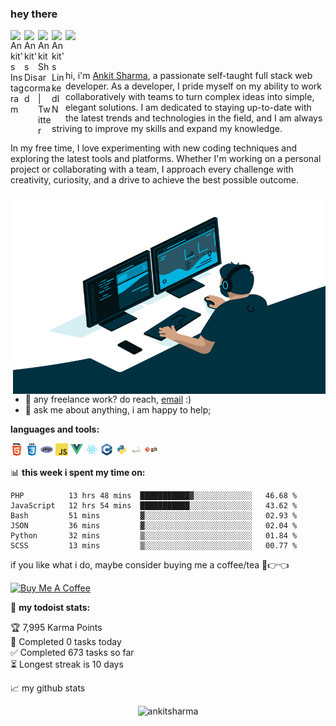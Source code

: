 ### hey there 
<a href="https://www.instagram.com/rkankit520/">
  <img align="left" alt="Ankit's Instagram" width="22px" src="https://raw.githubusercontent.com/hussainweb/hussainweb/main/icons/instagram.png" />
</a>
<a href="https://www.discordapp.com/users/1067735494965870603">
  <img align="left" alt="Ankit's Discord" width="22px" src="https://raw.githubusercontent.com/peterthehan/peterthehan/master/assets/discord.svg" />
</a>
<a href="https://twitter.com/rkankit520">
  <img align="left" alt="Ankit Sharma | Twitter" width="22px" src="https://raw.githubusercontent.com/peterthehan/peterthehan/master/assets/twitter.svg" />
</a>
<a href="https://www.linkedin.com/in/ankit520/">
  <img align="left" alt="Ankit's LinkedIN" width="22px" src="https://raw.githubusercontent.com/peterthehan/peterthehan/master/assets/linkedin.svg" />
</a>

![](https://visitor-badge.glitch.me/badge?page_id=ankitwebdev.ankitwebdev)

<br />

hi, i'm [Ankit Sharma](https://ankitsharma.eu/), a passionate self-taught full stack web developer. As a developer, I pride myself on my ability to work collaboratively with teams to turn complex ideas into simple, elegant solutions. I am dedicated to staying up-to-date with the latest trends and technologies in the field, and I am always striving to improve my skills and expand my knowledge.

In my free time, I love experimenting with new coding techniques and exploring the latest tools and platforms. Whether I'm working on a personal project or collaborating with a team, I approach every challenge with creativity, curiosity, and a drive to achieve the best possible outcome.


  <img align="right" alt="GIF" src="https://github.com/ankitwebdev/ankitwebdev/blob/main/code.gif?raw=true" width="500" height="320" />
  
- 💼 any freelance work? do reach, [email](mailto:ankitwebdev@gmail.com) :)
- 💬 ask me about anything, i am happy to help;

**languages and tools:**  

<code><img height="20" src="https://raw.githubusercontent.com/github/explore/80688e429a7d4ef2fca1e82350fe8e3517d3494d/topics/html/html.png"></code>
<code><img height="20" src="https://raw.githubusercontent.com/github/explore/80688e429a7d4ef2fca1e82350fe8e3517d3494d/topics/css/css.png"></code>
<code><img height="20" src="https://raw.githubusercontent.com/github/explore/80688e429a7d4ef2fca1e82350fe8e3517d3494d/topics/php/php.png"></code>
<code><img height="20" src="https://raw.githubusercontent.com/github/explore/80688e429a7d4ef2fca1e82350fe8e3517d3494d/topics/javascript/javascript.png"></code>
<code><img height="20" src="https://raw.githubusercontent.com/github/explore/80688e429a7d4ef2fca1e82350fe8e3517d3494d/topics/vue/vue.png"></code>
<code><img height="20" src="https://raw.githubusercontent.com/github/explore/80688e429a7d4ef2fca1e82350fe8e3517d3494d/topics/react/react.png"></code>
<code><img height="20" src="https://raw.githubusercontent.com/github/explore/80688e429a7d4ef2fca1e82350fe8e3517d3494d/topics/cpp/cpp.png"></code>
<code><img height="20" src="https://raw.githubusercontent.com/github/explore/80688e429a7d4ef2fca1e82350fe8e3517d3494d/topics/python/python.png"></code>
<code><img height="20" src="https://raw.githubusercontent.com/github/explore/80688e429a7d4ef2fca1e82350fe8e3517d3494d/topics/mysql/mysql.png"></code>
<code><img height="20" src="https://raw.githubusercontent.com/github/explore/80688e429a7d4ef2fca1e82350fe8e3517d3494d/topics/git/git.png"></code>


📊 **this week i spent my time on:**
<!--START_SECTION:waka-->

```text
PHP          13 hrs 48 mins  ███████████▓░░░░░░░░░░░░░   46.68 %
JavaScript   12 hrs 54 mins  ███████████░░░░░░░░░░░░░░   43.62 %
Bash         51 mins         ▓░░░░░░░░░░░░░░░░░░░░░░░░   02.93 %
JSON         36 mins         ▓░░░░░░░░░░░░░░░░░░░░░░░░   02.04 %
Python       32 mins         ▒░░░░░░░░░░░░░░░░░░░░░░░░   01.84 %
SCSS         13 mins         ▒░░░░░░░░░░░░░░░░░░░░░░░░   00.77 %
```

<!--END_SECTION:waka-->

if you like what i do, maybe consider buying me a coffee/tea 🥺👉👈

<a href="https://www.buymeacoffee.com/ankitwebdev" target="_blank"><img src="https://cdn.buymeacoffee.com/buttons/v2/default-red.png" alt="Buy Me A Coffee" width="150" ></a>

🚧 **my todoist stats:**
<!-- TODO-IST:START -->
🏆  7,995 Karma Points           
🌸  Completed 0 tasks today           
✅  Completed 673 tasks so far           
⏳  Longest streak is 10 days
<!-- TODO-IST:END -->


📈 my github stats

<p align="center"> <img src="https://github-readme-stats.vercel.app/api?username=ankitwebdev&show_icons=true&theme=gotham" alt="ankitsharma" />




